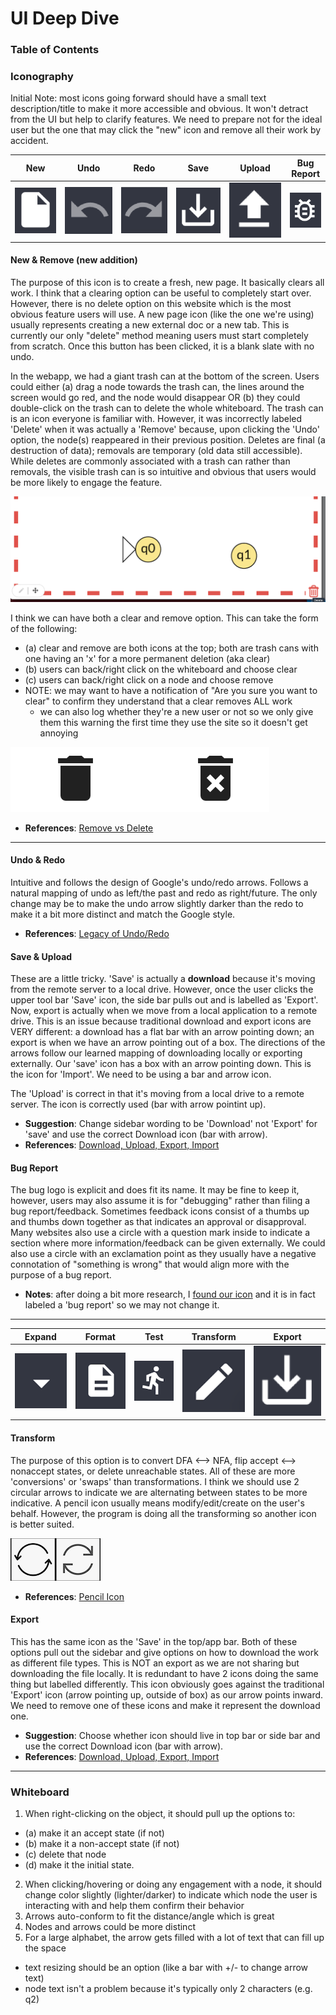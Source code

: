 # UI Deep Dive

### Table of Contents

### Iconography
Initial Note: most icons going forward should have a small text description/title to make it more accessible and obvious. It won't detract from the UI but help to clarify features. We need to prepare not for the ideal user but the one that may click the "new" icon and remove all their work by accident. 

| New | Undo | Redo | Save | Upload | Bug Report |
| --- | ---- | ---- | ---- | ------ | ---------- |
| ![new](images/new_icon.png) | ![undo](images/undo_icon.png) | ![redo](images/redo_icon.png) | ![save](images/save_icon.png) | ![upload](images/upload_icon.png) | ![bug](images/bug_icon.png) |

#### New & Remove (new addition)
The purpose of this icon is to create a fresh, new page. It basically clears all work. I think that a clearing option can be useful to completely start over. However, there is no delete option on this website which is the most obvious feature users will use. A new page icon (like the one we're using) usually represents creating a new external doc or a new tab. This is currently our only "delete" method meaning users must start completely from scratch. Once this button has been clicked, it is a blank slate with no undo.

In the webapp, we had a giant trash can at the bottom of the screen. Users could either (a) drag a node towards the trash can, the lines around the screen would go red, and the node would disappear OR (b) they could double-click on the trash can to delete the whole whiteboard. The trash can is an icon everyone is familiar with. However, it was incorrectly labeled 'Delete' when it was actually a 'Remove' because, upon clicking the 'Undo' option, the node(s) reappeared in their previous position. Deletes are final (a destruction of data); removals are temporary (old data still accessible). While deletes are commonly associated with a trash can rather than removals, the visible trash can is so intuitive and obvious that users would be more likely to engage the feature. 

![old_del2](images/old_delete2.png)

I think we can have both a clear and remove option. This can take the form of the following:
- (a) clear and remove are both icons at the top; both are trash cans with one having an 'x' for a more permanent deletion (aka clear)
- (b) users can back/right click on the whiteboard and choose clear
- (c) users can back/right click on a node and choose remove
- NOTE: we may want to have a notification of "Are you sure you want to clear" to confirm they understand that a clear removes ALL work
  - we can also log whether they're a new user or not so we only give them this warning the first time they use the site so it doesn't get annoying

![del/rem](images/delete-remove.png)

- **References**: [Remove vs Delete](https://medium.com/swlh/ui-copy-remove-vs-delete-33c58ce16d9b)

---

#### Undo & Redo
Intuitive and follows the design of Google's undo/redo arrows. Follows a natural mapping of undo as left/the past and redo as right/future. The only change may be to make the undo arrow slightly darker than the redo to make it a bit more distinct and match the Google style.

- **References**: [Legacy of Undo/Redo](https://ux.stackexchange.com/questions/83723/why-are-the-undo-and-redo-arrow-icons-commonly-round)


#### Save & Upload
These are a little tricky. 'Save' is actually a **download** because it's moving from the remote server to a local drive. However, once the user clicks the upper tool bar 'Save' icon, the side bar pulls out and is labelled as 'Export'. Now, export is actually when we move from a local application to a remote drive. This is an issue because traditional download and export icons are VERY different: a download has a flat bar with an arrow pointing down; an export is when we have an arrow pointing out of a box. The directions of the arrows follow our learned mapping of downloading locally or exporting externally. Our 'save' icon has a box with an arrow pointing down. This is the icon for 'Import'. We need to be using a bar and arrow icon.

The 'Upload' is correct in that it's moving from a local drive to a remote server. The icon is correctly used (bar with arrow pointint up).

- **Suggestion**: Change sidebar wording to be 'Download' not 'Export' for 'save' and use the correct Download icon (bar with arrow). <br/>
- **References**: [Download, Upload, Export, Import](https://graphicdesign.stackexchange.com/questions/119273/import-export-vs-upload-download-icons-arrow-direction)


#### Bug Report
The bug logo is explicit and does fit its name. It may be fine to keep it, however, users may also assume it is for "debugging" rather than filing a bug report/feedback. Sometimes feedback icons consist of a thumbs up and thumbs down together as that indicates an approval or disapproval. Many websites also use a circle with a question mark inside to indicate a section where more information/feedback can be given externally. We could also use a circle with an exclamation point as they usually have a negative connotation of "something is wrong" that would align more with the purpose of a bug report.

- **Notes**: after doing a bit more research, I [found our icon](https://material.io/resources/icons/?style=baseline) and it is in fact labeled a 'bug report' so we may not change it.

---

| Expand | Format | Test | Transform | Export |
| ------ | ------ | ---- | --------- | ------ | 
| ![expand](images/expand_icon.png) | ![format](images/format_icon.png) | ![test](images/test_icon.png) | ![transform](images/transform_icon.png) | ![export](images/save_icon.png) |

#### Transform
The purpose of this option is to convert DFA <--> NFA, flip accept <--> nonaccept states, or delete unreachable states. All of these are more 'conversions' or 'swaps' than transformations. I think we should use 2 circular arrows to indicate we are alternating between states to be more indicative. A pencil icon usually means modify/edit/create on the user's behalf. However, the program is doing all the transforming so another icon is better suited.

![new_transform](images/new_transform.png)

- **References**: [Pencil Icon](https://ux.stackexchange.com/questions/117143/pencil-icon-for-create-vs-edit-is-there-a-correct-answer)


#### Export
This has the same icon as the 'Save' in the top/app bar. Both of these options pull out the sidebar and give options on how to download the work as different file types. This is NOT an export as we are not sharing but downloading the file locally. It is redundant to have 2 icons doing the same thing but labelled differently. This icon obviously goes against the traditional 'Export' icon (arrow pointing up, outside of box) as our arrow points inward. We need to remove one of these icons and make it represent the download one.

- **Suggestion**: Choose whether icon should live in top bar or side bar and use the correct Download icon (bar with arrow). <br/>
- **References**: [Download, Upload, Export, Import](https://graphicdesign.stackexchange.com/questions/119273/import-export-vs-upload-download-icons-arrow-direction)

---

### Whiteboard
1. When right-clicking on the object, it should pull up the options to: 
- (a) make it an accept state (if not)
- (b) make it a non-accept state (if not)
- (c) delete that node
- (d) make it the initial state.
2. When clicking/hovering or doing any engagement with a node, it should change color slightly (lighter/darker) to indicate which node the user is interacting with and help them confirm their behavior
3. Arrows auto-conform to fit the distance/angle which is great
4. Nodes and arrows could be more distinct
5. For a large alphabet, the arrow gets filled with a lot of text that can fill up the space
  - text resizing should be an option (like a bar with +/- to change arrow text)
  - node text isn't a problem because it's typically only 2 characters (e.g. q2)
